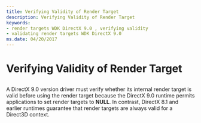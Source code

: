 ```yaml
---
title: Verifying Validity of Render Target
description: Verifying Validity of Render Target
keywords:
- render targets WDK DirectX 9.0 , verifying validity
- validating render targets WDK DirectX 9.0
ms.date: 04/20/2017
---
```


# Verifying Validity of Render Target


## <span id="ddk_verifying_validity_of_render_target_gg"></span><span id="DDK_VERIFYING_VALIDITY_OF_RENDER_TARGET_GG"></span>


A DirectX 9.0 version driver must verify whether its internal render target is valid before using the render target because the DirectX 9.0 runtime permits applications to set render targets to **NULL**. In contrast, DirectX 8.1 and earlier runtimes guarantee that render targets are always valid for a Direct3D context.

 

 





